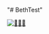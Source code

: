 "# BethTest" 

[![🦖🦖🦖](https://github.com/elbrenn/BethTest/actions/workflows/dispatch.yml/badge.svg)](https://github.com/elbrenn/BethTest/actions/workflows/dispatch.yml)
